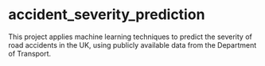 # accident_severity_prediction
This project applies machine learning techniques to predict the severity of road accidents in the UK, using publicly available data from the Department of Transport.

